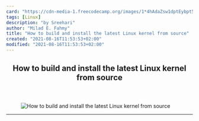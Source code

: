 ```yaml
---
card: "https://cdn-media-1.freecodecamp.org/images/1*4hAdaZsw1dptEybpt56VJQ.gif"
tags: [Linux]
description: "by Sreehari"
author: "Milad E. Fahmy"
title: "How to build and install the latest Linux kernel from source"
created: "2021-08-16T11:53:53+02:00"
modified: "2021-08-16T11:53:53+02:00"
---
```

<div class="site-wrapper">
<main id="site-main" class="site-main outer">
<div class="inner">
<article class="post-full post tag-linux tag-programming tag-computer-science tag-tech tag-technology ">
<header class="post-full-header">
<h1 class="post-full-title">How to build and install the latest Linux kernel from source</h1>
</header>
<figure class="post-full-image">
<picture>
<source media="(max-width: 700px)" sizes="1px" srcset="data:image/gif;base64,R0lGODlhAQABAIAAAAAAAP///yH5BAEAAAAALAAAAAABAAEAAAIBRAA7 1w">
<source media="(min-width: 701px)" sizes="(max-width: 800px) 400px,
(max-width: 1170px) 700px,
1400px" srcset="https://cdn-media-1.freecodecamp.org/images/1*4hAdaZsw1dptEybpt56VJQ.gif 300w,
https://cdn-media-1.freecodecamp.org/images/1*4hAdaZsw1dptEybpt56VJQ.gif 600w,
https://cdn-media-1.freecodecamp.org/images/1*4hAdaZsw1dptEybpt56VJQ.gif 1000w,
https://cdn-media-1.freecodecamp.org/images/1*4hAdaZsw1dptEybpt56VJQ.gif 2000w">
<img onerror="this.style.display='none'" src="https://cdn-media-1.freecodecamp.org/images/1*4hAdaZsw1dptEybpt56VJQ.gif" alt="How to build and install the latest Linux kernel from source">
</picture>
</figure>
<section class="post-full-content">
<div class="post-content medium-migrated-article">
</div>
<hr>
</section>
</article>
</div>
</main>
</div>
<!-- Google Tag Manager (noscript) -->
<!-- End Google Tag Manager (noscript) -->
